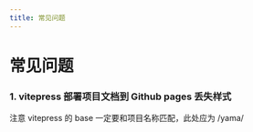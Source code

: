```yaml
---
title: 常见问题
---
```

# 常见问题

### 1. vitepress 部署项目文档到 Github pages 丢失样式
注意 vitepress 的 base 一定要和项目名称匹配，此处应为 /yama/
